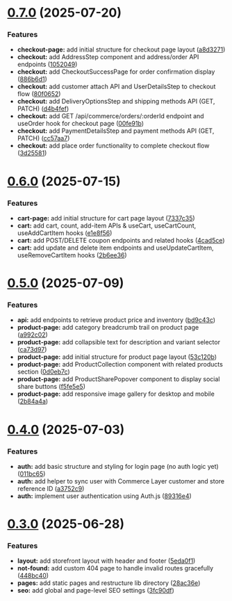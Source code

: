 # [0.7.0](https://github.com/nilotpaldhar/storekeeper/compare/v0.6.0...v0.7.0) (2025-07-20)


### Features

* **checkout-page:** add initial structure for checkout page layout ([a8d3271](https://github.com/nilotpaldhar/storekeeper/commit/a8d32711c3652a6fe46a422e27f7d656e1bd37c0))
* **checkout:** add AddressStep component and address/order API endpoints ([1052049](https://github.com/nilotpaldhar/storekeeper/commit/1052049fec4c9a5c9d604ac4f021f25b7cde7ce4))
* **checkout:** add CheckoutSuccessPage for order confirmation display ([886b6d1](https://github.com/nilotpaldhar/storekeeper/commit/886b6d1384162d51808da8583e18361db229648c))
* **checkout:** add customer attach API and UserDetailsStep to checkout flow ([80f0652](https://github.com/nilotpaldhar/storekeeper/commit/80f06524306992fe0162a3b01ff4b5efcb60fefa))
* **checkout:** add DeliveryOptionsStep and shipping methods API (GET, PATCH) ([d4b4fef](https://github.com/nilotpaldhar/storekeeper/commit/d4b4fef030bd9b8a475c0da6036868a5194d7a53))
* **checkout:** add GET /api/commerce/orders/:orderId endpoint and useOrder hook for checkout page ([00fe91b](https://github.com/nilotpaldhar/storekeeper/commit/00fe91b6065c17a583e0de2f92b6fff32f898a95))
* **checkout:** add PaymentDetailsStep and payment methods API (GET, PATCH) ([cc57aa7](https://github.com/nilotpaldhar/storekeeper/commit/cc57aa78f98820a7a3ab05c712527c9d41ae04fe))
* **checkout:** add place order functionality to complete checkout flow ([3d25581](https://github.com/nilotpaldhar/storekeeper/commit/3d255817615b8c4bf410246edba448149576ea8c))



# [0.6.0](https://github.com/nilotpaldhar/storekeeper/compare/v0.5.0...v0.6.0) (2025-07-15)


### Features

* **cart-page:** add initial structure for cart page layout ([7337c35](https://github.com/nilotpaldhar/storekeeper/commit/7337c3543b408d01504e837aa9f57c0682338644))
* **cart:** add cart, count, add-item APIs & useCart, useCartCount, useAddCartItem hooks ([e1e8f56](https://github.com/nilotpaldhar/storekeeper/commit/e1e8f560464a978d4a9d355867227f89b66c36bc))
* **cart:** add POST/DELETE coupon endpoints and related hooks ([4cad5ce](https://github.com/nilotpaldhar/storekeeper/commit/4cad5cec804563f501f09214910d2c3bdb870016))
* **cart:** add update and delete item endpoints and useUpdateCartItem, useRemoveCartItem hooks ([2b6ee36](https://github.com/nilotpaldhar/storekeeper/commit/2b6ee36113dc0f453f1060a393e660fac1864f05))



# [0.5.0](https://github.com/nilotpaldhar/storekeeper/compare/v0.4.0...v0.5.0) (2025-07-09)


### Features

* **api:** add endpoints to retrieve product price and inventory ([bd9c43c](https://github.com/nilotpaldhar/storekeeper/commit/bd9c43c36a3431f1688daddf16dcfa4295565cd7))
* **product-page:** add category breadcrumb trail on product page ([a992c02](https://github.com/nilotpaldhar/storekeeper/commit/a992c02330b57a276da8984135cd622f36c4d975))
* **product-page:** add collapsible text for description and variant selector ([ca73d97](https://github.com/nilotpaldhar/storekeeper/commit/ca73d97d6a33b1524c29c548c15c09fab2b4cdae))
* **product-page:** add initial structure for product page layout ([53c120b](https://github.com/nilotpaldhar/storekeeper/commit/53c120bec0dc75601fc9ea4cb04b61ef0c019210))
* **product-page:** add ProductCollection component with related products section ([0d0eb7c](https://github.com/nilotpaldhar/storekeeper/commit/0d0eb7c460c10b9939aa4b13ea3b6b41b4a9883d))
* **product-page:** add ProductSharePopover component to display social share buttons ([f5fe5e5](https://github.com/nilotpaldhar/storekeeper/commit/f5fe5e53575ef9ae402aa70c06b5a6b1e808ec17))
* **product-page:** add responsive image gallery for desktop and mobile ([2b84a4a](https://github.com/nilotpaldhar/storekeeper/commit/2b84a4ac32872cf0bc8d0e7d72610aacaec4ba5e))



# [0.4.0](https://github.com/nilotpaldhar/storekeeper/compare/v0.3.0...v0.4.0) (2025-07-03)


### Features

* **auth:** add basic structure and styling for login page (no auth logic yet) ([011bc65](https://github.com/nilotpaldhar/storekeeper/commit/011bc65bd15ef7b6962fae3d4bed1a7d3eba7289))
* **auth:** add helper to sync user with Commerce Layer customer and store reference ID ([a3752c9](https://github.com/nilotpaldhar/storekeeper/commit/a3752c95c9c5d0a981941e5aa8b848b00ddab947))
* **auth:** implement user authentication using Auth.js ([89316e4](https://github.com/nilotpaldhar/storekeeper/commit/89316e47559878b76418fcd8fb75bb84b4211d0e))



# [0.3.0](https://github.com/nilotpaldhar/storekeeper/compare/v0.2.0...v0.3.0) (2025-06-28)


### Features

* **layout:** add storefront layout with header and footer ([5eda0f1](https://github.com/nilotpaldhar/storekeeper/commit/5eda0f1fd8d08682d372fc5e219bd4bf41444677))
* **not-found:** add custom 404 page to handle invalid routes gracefully ([448bc40](https://github.com/nilotpaldhar/storekeeper/commit/448bc400ba78e3023c6169e404598867ee251195))
* **pages:** add static pages and restructure lib directory ([28ac36e](https://github.com/nilotpaldhar/storekeeper/commit/28ac36e8a61edadd3fae689bf4c8570c0a2d1548))
* **seo:** add global and page-level SEO settings ([3fc90df](https://github.com/nilotpaldhar/storekeeper/commit/3fc90dfbb32b033feab7766856a1d16edbb5b0af))



